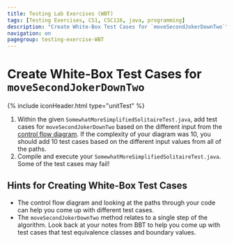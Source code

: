 ```yaml
---
title: Testing Lab Exercises (WBT)
tags: [Testing Exercises, CS1, CSC116, java, programming]
description: "Create White-Box Test Cases for `moveSecondJokerDownTwo`"
navigation: on
pagegroup: testing-exercise-WBT
---
```


# Create White-Box Test Cases for `moveSecondJokerDownTwo`
{% include iconHeader.html type="unitTest" %}


1. Within the given `SomewhatMoreSimplifiedSolitaireTest.java`, add test cases for `moveSecondJokerDownTwo` based on the different input from the [control flow diagram](control-flow). If the complexity of your diagram was 10, you should add 10 test cases based on the different input values from all of the paths.
2. Compile and execute your `SomewhatMoreSimplifiedSolitaireTest.java`. Some of the test cases may fail! 

## Hints for Creating White-Box Test Cases

- The control flow diagram and looking at the paths through your code can help you come up with different test cases.
- The `moveSecondJokerDownTwo` method relates to a single step of the algorithm. Look back at your notes from BBT to help you come up with test cases that test equivalence classes and boundary values.